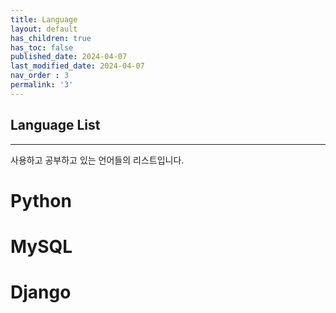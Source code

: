 ```yaml
---
title: Language
layout: default
has_children: true
has_toc: false
published_date: 2024-04-07
last_modified_date: 2024-04-07
nav_order : 3
permalink: '3'
---
```


## Language List

---

사용하고 공부하고 있는 언어들의 리스트입니다.

# Python
# MySQL
# Django